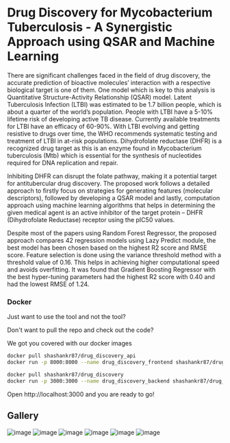
# Drug Discovery for Mycobacterium Tuberculosis - A Synergistic Approach using QSAR and Machine Learning

There are significant challenges faced in the field of drug discovery, the accurate prediction of bioactive molecules’ interaction with a respective biological target is one of them. One model which is key to this analysis is Quantitative Structure-Activity Relationship (QSAR) model. Latent Tuberculosis Infection (LTBI) was estimated to be 1.7 billion people, which is about a quarter of the world’s population. People with LTBI have a 5-10\% lifetime risk of developing active TB disease. Currently available treatments for LTBI have an efficacy of 60-90\%. With LTBI evolving and getting resistive to drugs over time, the WHO recommends systematic testing and treatment of LTBI in at-risk populations. Dihydrofolate reductase (DHFR) is a recognized drug target as this is an enzyme found in Mycobacterium tuberculosis (Mtb) which is essential for the synthesis of nucleotides required for DNA replication and repair. 

Inhibiting DHFR can disrupt the folate pathway, making it a potential target for antitubercular drug discovery. The proposed work follows a detailed approach to firstly focus on strategies for generating features (molecular descriptors), followed by developing a QSAR model and lastly, computation approach using machine learning algorithms that helps in determining the given medical agent is an active inhibitor of the target protein – DHFR (Dihydrofolate Reductase) receptor using the pIC50 values. 

Despite most of the papers using Random Forest Regressor, the proposed approach compares 42 regression models using Lazy Predict module, the best model has been chosen based on the highest R2 score and RMSE score. Feature selection is done using the variance threshold method with a threshold value of 0.16. This helps in achieving higher computational speed and avoids overfitting. It was found that Gradient Boosting Regressor with the best hyper-tuning parameters had the highest R2 score with 0.40 and had the lowest RMSE of 1.24.

### Docker

Just want to use the tool and not the tool?

Don't want to pull the repo and check out the code?

We got you covered with our docker images

```bash
docker pull shashankr87/drug_discovery_api
docker run -p 8000:8000 --name drug_discovery_frontend shashankr87/drug_discovery_api
```
```bash
docker pull shashankr87/drug_discovery
docker run -p 3000:3000 --name drug_discovery_backend shashankr87/drug_discovery
```

Open http://localhost:3000 and you are ready to go!

## Gallery
![image](https://github.com/user-attachments/assets/aef116a1-42ab-4772-b937-4f2dbce0d4dc)
![image](https://github.com/user-attachments/assets/beccc1da-4bc8-45e3-81ad-ee9779c3e957)
![image](https://github.com/user-attachments/assets/652943e8-df39-46b8-b13e-376eb0528e19)
![image](https://github.com/user-attachments/assets/a893090e-4aaa-4f03-a2bd-1f034dac8993)
![image](https://github.com/user-attachments/assets/80bb94d6-fbe5-4cfd-91e0-029fd6580fb0)
![image](https://github.com/user-attachments/assets/4b7f6212-9a27-49ad-ab5f-6755442cd697)
